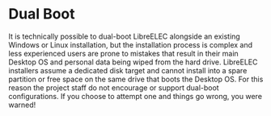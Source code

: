 # Dual Boot

It is technically possible to dual-boot LibreELEC alongside an existing Windows or Linux installation, but the installation process is complex and less experienced users are prone to mistakes that result in their main Desktop OS and personal data being wiped from the hard drive. LibreELEC installers assume a dedicated disk target and cannot install into a spare partition or free space on the same drive that boots the Desktop OS. For this reason the project staff do not encourage or support dual-boot configurations. If you choose to attempt one and things go wrong, you were warned!
